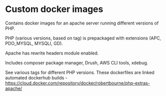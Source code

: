 # Custom docker images

Contains docker images for an apache server running different versions of PHP.

PHP (various versions, based on tag) is prepackaged with extensions (APC, PDO_MYSQL, MYSQLI, GD).

Apache has rewrite headers module enabled.

Includes composer package manager, Drush, AWS CLI tools, xdebug.

See various tags for different PHP versions. These dockerfiles are linked automated dockerhub builds - https://cloud.docker.com/repository/docker/robertbourne/php-extras-apache/

